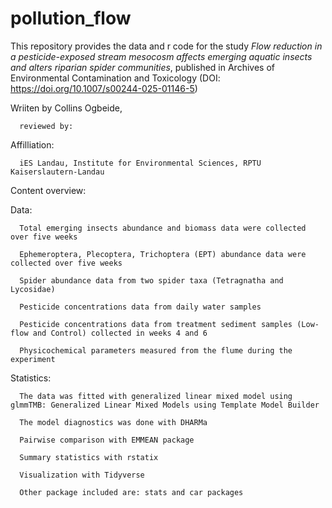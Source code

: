 # pollution_flow

This repository provides the data and r code for the study _Flow reduction in a pesticide-exposed stream mesocosm affects emerging aquatic insects and alters riparian spider communities_, published in Archives of Environmental Contamination and Toxicology (DOI: https://doi.org/10.1007/s00244-025-01146-5)

Wriiten by Collins Ogbeide, 

      reviewed by: 

Affilliation: 

      iES Landau, Institute for Environmental Sciences, RPTU Kaiserslautern-Landau

Content overview:

Data: 
      
      Total emerging insects abundance and biomass data were collected over five weeks

      Ephemeroptera, Plecoptera, Trichoptera (EPT) abundance data were collected over five weeks
      
      Spider abundance data from two spider taxa (Tetragnatha and Lycosidae)
      
      Pesticide concentrations data from daily water samples
      
      Pesticide concentrations data from treatment sediment samples (Low-flow and Control) collected in weeks 4 and 6
      
      Physicochemical parameters measured from the flume during the experiment
      

Statistics:

      The data was fitted with generalized linear mixed model using glmmTMB: Generalized Linear Mixed Models using Template Model Builder

      The model diagnostics was done with DHARMa

      Pairwise comparison with EMMEAN package

      Summary statistics with rstatix

      Visualization with Tidyverse

      Other package included are: stats and car packages
